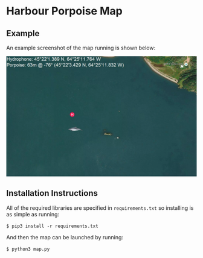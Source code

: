 # Harbour Porpoise Map

## Example

An example screenshot of the map running is shown below:

![Map of Parrsboro Deployment](img/parrsboro_screenshot.png "Map of Parrsboro Deployment")

## Installation Instructions

All of the required libraries are specified in `requirements.txt` so installing is as simple as running:

```
$ pip3 install -r requirements.txt
```

And then the map can be launched by running:
```
$ python3 map.py
```

